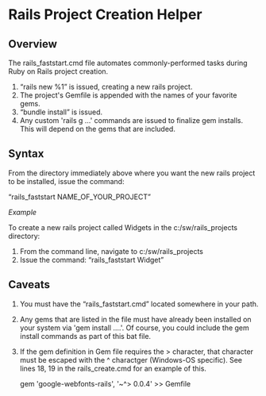 # Rails Project Creation Helper

## Overview

The rails_faststart.cmd file automates commonly-performed tasks during Ruby on Rails project creation.<br>

1. <q>rails new %1</q> is issued, creating a new rails project.<br>
2. The project's Gemfile is appended with the names of your favorite gems.<br>
3. <q>bundle install</q> is issued.<br>
4. Any custom 'rails g ...' commands are issued to finalize gem installs. This will depend on the gems
that are included.<br>

## Syntax

From the directory immediately above where you want the new rails project to be installed,
issue the command: <br>

<q>rails_faststart NAME_OF_YOUR_PROJECT</q>

*Example*

To create a new rails project called Widgets in the c:/sw/rails_projects directory:<br>
1. From the command line, navigate to c:/sw/rails_projects<br>
2. Issue the command: <q>rails_faststart Widget</q><br>

## Caveats

1. You must have the <q>rails_faststart.cmd</q> located somewhere in your path.<br>
2. Any gems that are listed in the file must have already been installed on your system via 'gem install ....'. Of course, you could include the gem install commands as part of this bat file.
3. If the gem definition in Gem file requires the > character, that character must be escaped with the ^ charactger (Windows-OS specific). See lines 18, 19 in the rails_create.cmd for an example of this.<br>

    gem 'google-webfonts-rails', '~^> 0.0.4' >> Gemfile
